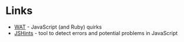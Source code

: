 Links
========

* [WAT](https://www.destroyallsoftware.com/talks/wat) - JavaScript (and Ruby) quirks
* [JSHints](http://jshint.com/docs/) - tool to detect errors and potential problems in JavaScript 

